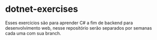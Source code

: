 # dotnet-exercises
Esses exercícios são para aprender C# a fim de backend para desenvolvimento web, nesse repositório serão separados por semanas cada uma com sua branch.
